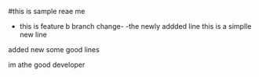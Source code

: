 #this is sample reae me
- this is feature b branch change- 
-the newly addded line
 this is a simplle new line

 added new some good lines 

 im athe good developer 